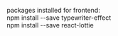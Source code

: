 packages installed for frontend: <br>
npm install --save typewriter-effect <br>
npm install --save react-lottie
